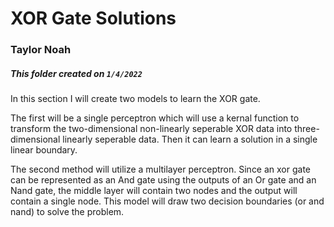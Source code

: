 # XOR Gate Solutions
### Taylor Noah
##### This folder created on `1/4/2022`

In this section I will create two models to learn the XOR gate.  

The first will be a single perceptron which will use a kernal function to transform the two-dimensional non-linearly seperable XOR data into three-dimensional linearly seperable data. Then it can learn a solution in a single linear boundary.  

The second method will utilize a multilayer perceptron. Since an xor gate can be represented as an And gate using the outputs of an Or gate and an Nand gate, the middle layer will contain two nodes and the output will contain a single node. This model will draw two decision boundaries (or and nand) to solve the problem.